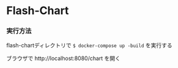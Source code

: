 # Flash-Chart

### 実行方法
flash-chartディレクトリで
`$ docker-compose up -build`
を実行する

ブラウザで http://localhost:8080/chart を開く
